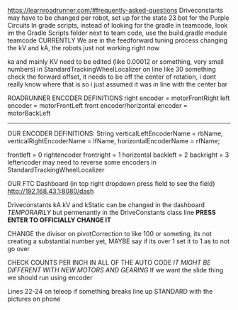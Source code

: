 https://learnroadrunner.com/#frequently-asked-questions
Driveconstants may have to be changed per robot, set up for the state 23 bot for the Purple Circuits
In grade scripts, instead of looking for the gradle in teamcode, look im the Gradle Scripts folder next to team code, use the build.gradle module teamcode
CURRENTLY We are in the feedforward tuning process changing the kV and kA, the robots just not working right now

ka and mainly KV need to be edited (like 0.00012 or something, very small numbers)
in StandardTrackingWheelLocalizer on line like 30 something check the forward offset, it needs to be off the center of rotation, i dont really know where that is so i just assumed it was in line with the center bar


ROADRUNNER ENCODER DEFINITIONS
right encoder = motorFrontRight
left encoder = motorFrontLeft
front encoder/horizontal encoder = motorBackLeft

----------------------------------------------------------------------------

OUR ENCODER DEFINITIONS:
String verticalLeftEncoderName = rbName, verticalRightEncoderName = lfName, horizontalEncoderName = rfName;

frontleft   = 0 rightencoder
frontright  = 1 horizontal
backleft    = 2
backright   = 3 leftencoder
may need to reverse some encoders in StandardTrackingWheelLocalizer

OUR FTC Dashboard (in top right dropdown press field to see the field)
http://192.168.43.1:8080/dash

Driveconstants kA kV and kStatic can be changed in the dashboard *TEMPORARILY* but permenantly in the DriveConstants class line
**PRESS ENTER TO OFFICIALLY CHANGE IT**

CHANGE the divisor on pivotCorrection to like 100 or someting, its not creating a substantial number yet, 
MAYBE say if its over 1 set it to 1 as to not go over 

CHECK COUNTS PER INCH IN ALL OF THE AUTO CODE *IT MIGHT BE DIFFERENT WITH NEW MOTORS AND GEARING*
If we want the slide thing we should run using encoder 

Lines 22-24 on teleop if something breaks
line up STANDARD with the pictures on phone